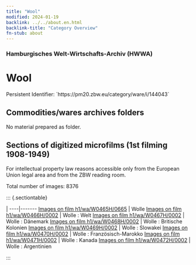 ```yaml
---
title: "Wool"
modified: 2024-01-19
backlink: ../../about.en.html
backlink-title: "Category Overview"
fn-stub: about
---
```


### Hamburgisches Welt-Wirtschafts-Archiv (HWWA)

# Wool

<div class="hint">Persistent Identifier: `https://pm20.zbw.eu/category/ware/i/144043`</div>







## Commodities/wares archives folders





No material prepared as folder.



<a id="filmsections" />

## Sections of digitized microfilms (1st filming 1908-1949)

<p>For intellectual property law reasons accessible only from the European Union legal area and from the ZBW reading room.</p>



<p>Total number of images: 8376</p>




::: {.sectiontable}

 | 
----|-------
<a class="btn" href="https://pm20.zbw.eu/film/h1/wa/W0465H/0665" rel="nofollow">Images on film h1/wa/W0465H/0665</a> | Wolle
<a class="btn" href="https://pm20.zbw.eu/film/h1/wa/W0466H/0002" rel="nofollow">Images on film h1/wa/W0466H/0002</a> | Wolle : Welt
<a class="btn" href="https://pm20.zbw.eu/film/h1/wa/W0467H/0002" rel="nofollow">Images on film h1/wa/W0467H/0002</a> | Wolle : Dänemark
<a class="btn" href="https://pm20.zbw.eu/film/h1/wa/W0468H/0002" rel="nofollow">Images on film h1/wa/W0468H/0002</a> | Wolle : Britische Kolonien
<a class="btn" href="https://pm20.zbw.eu/film/h1/wa/W0469H/0002" rel="nofollow">Images on film h1/wa/W0469H/0002</a> | Wolle : Slowakei
<a class="btn" href="https://pm20.zbw.eu/film/h1/wa/W0470H/0002" rel="nofollow">Images on film h1/wa/W0470H/0002</a> | Wolle : Französisch-Marokko
<a class="btn" href="https://pm20.zbw.eu/film/h1/wa/W0471H/0002" rel="nofollow">Images on film h1/wa/W0471H/0002</a> | Wolle : Kanada
<a class="btn" href="https://pm20.zbw.eu/film/h1/wa/W0472H/0002" rel="nofollow">Images on film h1/wa/W0472H/0002</a> | Wolle : Argentinien


:::
















